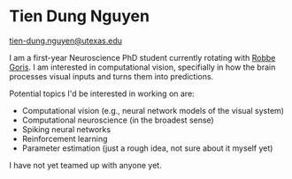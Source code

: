 # Tien Dung Nguyen

tien-dung.nguyen@utexas.edu

I am a first-year Neuroscience PhD student currently rotating with [Robbe Goris](https://gorislab.github.io). I am interested in computational vision, specifially in how the brain processes visual inputs and turns them into predictions. 

Potential topics I'd be interested in working on are:
- Computational vision (e.g., neural network models of the visual system) 
- Computational neuroscience (in the broadest sense)
- Spiking neural networks
- Reinforcement learning 
- Parameter estimation (just a rough idea, not sure about it myself yet)

I have not yet teamed up with anyone yet.